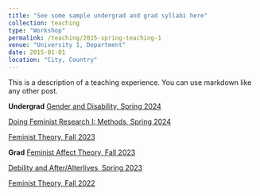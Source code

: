 ```yaml
---
title: "See some sample undergrad and grad syllabi here"
collection: teaching
type: "Workshop"
permalink: /teaching/2015-spring-teaching-1
venue: "University 1, Department"
date: 2015-01-01
location: "City, Country"
---
```


This is a description of a teaching experience. You can use markdown like any other post.

**Undergrad**
[Gender and Disability, Spring 2024](https://docs.google.com/document/d/1KxV8sVY3dJNc4ly0h5c0_67YNmoAHjm07eYZf1hKgTE/edit#heading=h.sdat1m5qi4df)

[Doing Feminist Research I: Methods, Spring 2024](https://docs.google.com/document/d/1IP4DCBuqRLCufUCHd6F4E2bhq-neuwoXAhszmQUhFQU/edit#heading=h.sdat1m5qi4df)

[Feminist Theory, Fall 2023](https://docs.google.com/document/d/1f8ntS_5Mvi4V99vH5JzbI1_BUdh80kwyH2eeflDYHxo/edit#heading=h.sdat1m5qi4df)

**Grad**
[Feminist Affect Theory, Fall 2023](https://docs.google.com/document/d/19zZlw2aRlWx8U0uj8Xu3YtSek1ILIBoK4ynOuNAC0xY/edit#heading=h.sdat1m5qi4df)

[Debility and After/Alterlives, Spring 2023](https://docs.google.com/document/d/1YlviM7bGIAKT_-FzQxbT0P_iQKcl_3kt4qXKSOamlSA/edit#heading=h.sdat1m5qi4df)

[Feminist Theory, Fall 2022](https://docs.google.com/document/d/137SnjUF7mBldwBT6d0ZbE7ItDslOHnonUmJtXapoz94/edit#heading=h.sdat1m5qi4df)